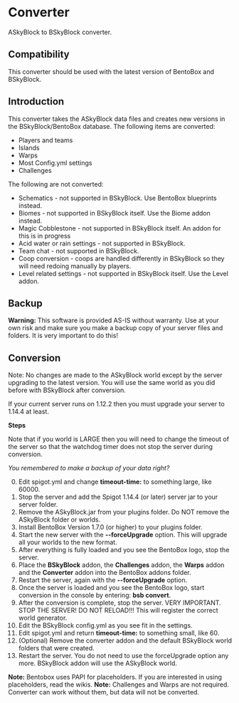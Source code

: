 # Converter
ASkyBlock to BSkyBlock converter.

## Compatibility

This converter should be used with the latest version of BentoBox and BSkyBlock.

## Introduction

This converter takes the ASkyBlock data files and creates new versions in the BSkyBlock/BentoBox database. The following items are converted:

* Players and teams
* Islands
* Warps
* Most Config.yml settings
* Challenges

The following are not converted:

* Schematics - not supported in BSkyBlock. Use BentoBox blueprints instead.
* Biomes - not supported in BSkyBlock itself. Use the Biome addon instead.
* Magic Cobblestone - not supported in BSkyBlock itself. An addon for this is in progress
* Acid water or rain settings - not supported in BSkyBlock.
* Team chat - not supported in BSkyBlock.
* Coop conversion - coops are handled differently in BSkyBlock so they will need redoing manually by players.
* Level related settings - not supported in BSkyBlock itself. Use the Level addon.

## Backup
**Warning:**
This software is provided AS-IS without warranty. Use at your own risk and make sure you make a backup copy of your server files and folders. It is very important to do this!

## Conversion
Note: No changes are made to the ASkyBlock world except by the server upgrading to the latest version. You will use the same world as you did before with BSkyBlock after conversion.

If your current server runs on 1.12.2 then you must upgrade your server to 1.14.4 at least.

**Steps**

Note that if you world is LARGE then you will need to change the timeout of the server so that the watchdog timer does not stop the server during conversion.

*You remembered to make a backup of your data right?*

0. Edit spigot.yml and change **timeout-time:** to something large, like 60000.
1. Stop the server and add the Spigot 1.14.4 (or later) server jar to your server folder.
2. Remove the ASkyBlock.jar from your plugins folder. Do NOT remove the ASkyBlock folder or worlds.
3. Install BentoBox Version 1.7.0 (or higher) to your plugins folder.
4. Start the new server with the **--forceUpgrade** option. This will upgrade all your worlds to the new format.
5. After everything is fully loaded and you see the BentoBox logo, stop the server.
6. Place the **BSkyBlock** addon, the **Challenges** addon, the **Warps** addon and the **Converter** addon into the BentoBox addons folder.
7. Restart the server, again with the **--forceUpgrade** option.
8. Once the server is loaded and you see the BentoBox logo, start conversion in the console by entering: **bsb convert**.
9. After the conversion is complete, stop the server. VERY IMPORTANT. STOP THE SERVER! DO NOT RELOAD!!! This will register the correct world generator.
10. Edit the BSkyBlock config.yml as you see fit in the settings.
11. Edit spigot.yml and return **timeout-time:** to something small, like 60.
12. (Optional) Remove the converter addon and the default BSkyBlock world folders that were created.
13. Restart the server. You do not need to use the forceUpgrade option any more. BSkyBlock addon will use the ASkyBlock world.

**Note:** Bentobox uses PAPI for placeholders. If you are interested in using placeholders, read the wikis.
**Note:** Challenges and Warps are not required. Converter can work without them, but data will not be converted.


